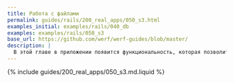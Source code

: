 ```yaml
---
title: Работа с файлами
permalink: guides/rails/200_real_apps/050_s3.html
examples_initial: examples/rails/040_db
examples: examples/rails/050_s3
base_url: https://github.com/werf/werf-guides/blob/master/
description: |
  В этой главе в приложении появится функциональность, которая позволит загружать и скачивать файлы. Будут рассмотрены особенности работы с файлами в Kubernetes, а также продемонстрирован рабочий пример с использованием S3-хранилища.
---
```


{% include guides/200_real_apps/050_s3.md.liquid %}
